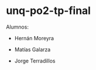 # unq-po2-tp-final

Alumnos:  

  - Hernán Moreyra  

  - Matías Galarza  

  - Jorge Terradillos  
